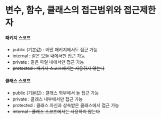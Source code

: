 # 변수, 함수, 클래스의 접근범위와 접근제한자

#### 패키지 스코프
- public (기본값) : 어떤 패키지에서도 접근 가능
- internal : 같은 모듈 내에서만 접근 가능
- private : 같은 파일 내에서만 접근 가능
- ~~protected : 패키지 스코프에서는 사용하지 않는다~~

#### 클래스 스코프
- public (기본값) : 클래스 외부에서 늘 접근 가능
- private : 클래스 내부에서만 접근 가능
- protected : 클래스 자신과 상속받은 클래스에서 접근 가능
- ~~internal  : 클래스 스코프에서는 사용하지 않는다~~

